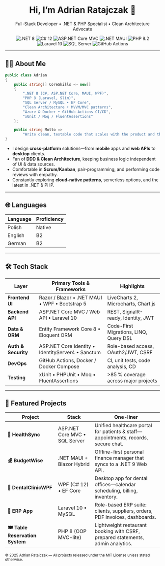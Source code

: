 <!-- GitHub Profile README · Adrian Ratajczak (@Adrianowski) -->

<h1 align="center">Hi, I’m Adrian Ratajczak&nbsp;👋</h1>
<p align="center">
  Full-Stack Developer • .NET &amp; PHP Specialist • Clean Architecture Advocate
</p>

<p align="center">
  <img src="https://img.shields.io/badge/.NET-8.0-purple" alt=".NET 8" />
  <img src="https://img.shields.io/badge/C%23-12-blueviolet" alt="C# 12" />
  <img src="https://img.shields.io/badge/ASP.NET_Core-MVC-blue" alt="ASP.NET Core MVC" />
  <img src="https://img.shields.io/badge/.NET_MAUI-Cross--Platform-brightgreen" alt=".NET MAUI" />
  <img src="https://img.shields.io/badge/PHP-8.2-777bb4" alt="PHP 8.2" />
  <img src="https://img.shields.io/badge/Laravel-10-red" alt="Laravel 10" />
  <img src="https://img.shields.io/badge/SQL-Server-lightgrey" alt="SQL Server" />
  <img src="https://img.shields.io/badge/GitHub_Actions-CI%2FCD-2088ff" alt="GitHub Actions" />
</p>

---

## 🧑‍💻 About Me

```csharp
public class Adrian
{
    public string[] CoreSkills => new[]
    {
        ".NET 8 (C#, ASP.NET Core, MAUI, WPF)",
        "PHP 8 (Laravel, Slim)",
        "SQL Server / MySQL • EF Core",
        "Clean Architecture • MVVM/MVC patterns",
        "Azure & Docker • GitHub Actions CI/CD",
        "xUnit / Moq / FluentAssertions"
    };

    public string Motto =>
        "Write clean, testable code that scales with the product and the team.";
}
```

* I design **cross-platform** solutions—from **mobile** apps and **web APIs** to **desktop** clients.
* Fan of **DDD & Clean Architecture**, keeping business logic independent of UI & data sources.
* Comfortable in **Scrum/Kanban**, pair-programming, and performing code reviews with empathy.
* Constantly exploring **cloud-native patterns**, serverless options, and the latest in .NET & PHP.

---

## 🌐 Languages

| Language | Proficiency |
| -------- | ----------- |
| Polish   | Native      |
| English  | B2          |
| German   | B2          |

---

## 🛠️ Tech Stack

| Layer               | Primary Tools & Frameworks                        | Highlights                             |
| ------------------- | ------------------------------------------------- | -------------------------------------- |
| **Frontend UI**     | Razor / Blazor • .NET MAUI • WPF • Bootstrap 5    | LiveCharts 2, Microcharts, Chart.js    |
| **Backend API**     | ASP.NET Core MVC / Web API • Laravel 10           | REST, SignalR-ready, Identity, JWT     |
| **Data & ORM**      | Entity Framework Core 8 • Eloquent ORM            | Code-First Migrations, LINQ, Query DSL |
| **Auth & Security** | ASP.NET Core Identity • IdentityServer4 • Sanctum | Role-based access, OAuth2/JWT, CSRF    |
| **DevOps**          | GitHub Actions, Docker / Docker Compose           | CI, unit tests, code analysis, CD      |
| **Testing**         | xUnit • PHPUnit • Moq • FluentAssertions          | >85 % coverage across major projects   |

---

## 🚀 Featured Projects

| Project                          | Stack                         | One-liner                                                                          |
| -------------------------------- | ----------------------------- | ---------------------------------------------------------------------------------- |
| **🏥 HealthSync**                | ASP.NET Core MVC • SQL Server | Unified healthcare portal for patients & staff—appointments, records, secure chat. |
| **💰 BudgetWise**                | .NET MAUI + Blazor Hybrid     | Offline-first personal finance manager that syncs to a .NET 9 Web API.             |
| **🦷 DentalClinicWPF**           | WPF (C# 12) • EF Core         | Desktop app for dental offices—calendar scheduling, billing, inventory.            |
| **🚀 ERP App**                   | Laravel 10 • MySQL            | Role-based ERP suite: clients, suppliers, orders, PDF invoices, dashboards.        |
| **🍽️ Table Reservation System** | PHP 8 (OOP MVC-lite)          | Lightweight restaurant booking with CSRF, prepared statements, admin analytics.    |



<sub>© 2025 Adrian Ratajczak — All projects released under the MIT License unless stated otherwise.</sub>
